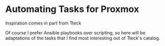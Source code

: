 # Automating Tasks for Proxmox

Inspiration comes in part from Tteck

Of course I prefer Ansible playbooks over scripting, so here will be adaptations of the tasks that I find most interesting out of Tteck's catalog.


